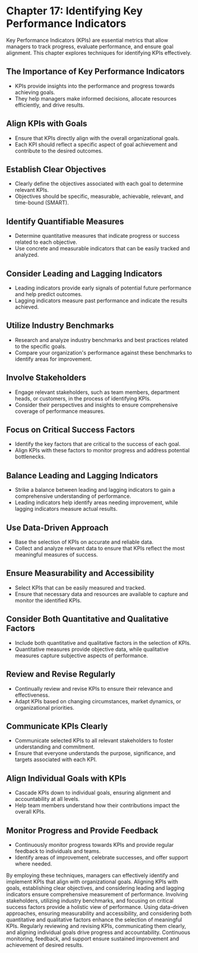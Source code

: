 Chapter 17: Identifying Key Performance Indicators
==================================================

Key Performance Indicators (KPIs) are essential metrics that allow managers to track progress, evaluate performance, and ensure goal alignment. This chapter explores techniques for identifying KPIs effectively.

**The Importance of Key Performance Indicators**
------------------------------------------------

* KPIs provide insights into the performance and progress towards achieving goals.
* They help managers make informed decisions, allocate resources efficiently, and drive results.

**Align KPIs with Goals**
-------------------------

* Ensure that KPIs directly align with the overall organizational goals.
* Each KPI should reflect a specific aspect of goal achievement and contribute to the desired outcomes.

**Establish Clear Objectives**
------------------------------

* Clearly define the objectives associated with each goal to determine relevant KPIs.
* Objectives should be specific, measurable, achievable, relevant, and time-bound (SMART).

**Identify Quantifiable Measures**
----------------------------------

* Determine quantitative measures that indicate progress or success related to each objective.
* Use concrete and measurable indicators that can be easily tracked and analyzed.

**Consider Leading and Lagging Indicators**
-------------------------------------------

* Leading indicators provide early signals of potential future performance and help predict outcomes.
* Lagging indicators measure past performance and indicate the results achieved.

**Utilize Industry Benchmarks**
-------------------------------

* Research and analyze industry benchmarks and best practices related to the specific goals.
* Compare your organization's performance against these benchmarks to identify areas for improvement.

**Involve Stakeholders**
------------------------

* Engage relevant stakeholders, such as team members, department heads, or customers, in the process of identifying KPIs.
* Consider their perspectives and insights to ensure comprehensive coverage of performance measures.

**Focus on Critical Success Factors**
-------------------------------------

* Identify the key factors that are critical to the success of each goal.
* Align KPIs with these factors to monitor progress and address potential bottlenecks.

**Balance Leading and Lagging Indicators**
------------------------------------------

* Strike a balance between leading and lagging indicators to gain a comprehensive understanding of performance.
* Leading indicators help identify areas needing improvement, while lagging indicators measure actual results.

**Use Data-Driven Approach**
----------------------------

* Base the selection of KPIs on accurate and reliable data.
* Collect and analyze relevant data to ensure that KPIs reflect the most meaningful measures of success.

**Ensure Measurability and Accessibility**
------------------------------------------

* Select KPIs that can be easily measured and tracked.
* Ensure that necessary data and resources are available to capture and monitor the identified KPIs.

**Consider Both Quantitative and Qualitative Factors**
------------------------------------------------------

* Include both quantitative and qualitative factors in the selection of KPIs.
* Quantitative measures provide objective data, while qualitative measures capture subjective aspects of performance.

**Review and Revise Regularly**
-------------------------------

* Continually review and revise KPIs to ensure their relevance and effectiveness.
* Adapt KPIs based on changing circumstances, market dynamics, or organizational priorities.

**Communicate KPIs Clearly**
----------------------------

* Communicate selected KPIs to all relevant stakeholders to foster understanding and commitment.
* Ensure that everyone understands the purpose, significance, and targets associated with each KPI.

**Align Individual Goals with KPIs**
------------------------------------

* Cascade KPIs down to individual goals, ensuring alignment and accountability at all levels.
* Help team members understand how their contributions impact the overall KPIs.

**Monitor Progress and Provide Feedback**
-----------------------------------------

* Continuously monitor progress towards KPIs and provide regular feedback to individuals and teams.
* Identify areas of improvement, celebrate successes, and offer support where needed.

By employing these techniques, managers can effectively identify and implement KPIs that align with organizational goals. Aligning KPIs with goals, establishing clear objectives, and considering leading and lagging indicators ensure comprehensive measurement of performance. Involving stakeholders, utilizing industry benchmarks, and focusing on critical success factors provide a holistic view of performance. Using data-driven approaches, ensuring measurability and accessibility, and considering both quantitative and qualitative factors enhance the selection of meaningful KPIs. Regularly reviewing and revising KPIs, communicating them clearly, and aligning individual goals drive progress and accountability. Continuous monitoring, feedback, and support ensure sustained improvement and achievement of desired results.
